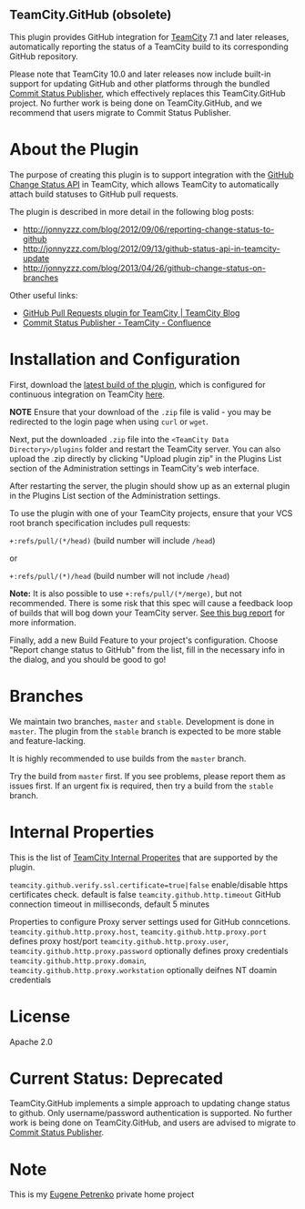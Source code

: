 TeamCity.GitHub (obsolete)
----

This plugin provides GitHub integration for [TeamCity](https://jetbrains.com/teamcity) 7.1 and later releases, automatically reporting the status of a TeamCity build to its corresponding GitHub repository.

Please note that TeamCity 10.0 and later releases now include built-in support for updating GitHub and other platforms through the bundled [Commit Status Publisher](https://www.jetbrains.com/help/teamcity/commit-status-publisher.html), which effectively replaces this TeamCity.GitHub project. No further work is being done on TeamCity.GitHub, and we recommend that users migrate to Commit Status Publisher. 


About the Plugin
================
The purpose of creating this plugin is to support integration with the [GitHub Change Status API](https://github.com/blog/1227-commit-status-api) in TeamCity, which allows TeamCity to automatically attach build statuses to GitHub pull requests.

The plugin is described in more detail in the following blog posts:
- http://jonnyzzz.com/blog/2012/09/06/reporting-change-status-to-github
- http://jonnyzzz.com/blog/2012/09/13/github-status-api-in-teamcity-update
- http://jonnyzzz.com/blog/2013/04/26/github-change-status-on-branches

Other useful links: 
- [GitHub Pull Requests plugin for TeamCity | TeamCity Blog](https://blog.jetbrains.com/teamcity/2018/10/github-pull-requests-plugin-for-teamcity/)
- [Commit Status Publisher - TeamCity - Confluence](https://confluence.jetbrains.com/display/TW/Commit+Status+Publisher)


Installation and Configuration
==============================
First, download the [latest build of the plugin](http://teamcity.jetbrains.com/guestAuth/repository/download/bt398/lastest.lastSuccessful/teamcity.github.zip), which is configured for continuous integration on TeamCity [here](http://teamcity.jetbrains.com/viewType.html?buildTypeId=bt398&tab=buildTypeStatusDiv).

**NOTE** Ensure that your download of the `.zip` file is valid - you may be redirected to the login page when using `curl` or `wget`.

Next, put the downloaded `.zip` file into the `<TeamCity Data Directory>/plugins` folder and restart the TeamCity server. You can also upload the .zip directly by clicking "Upload plugin zip" in the Plugins List section of the Administration settings in TeamCity's web interface.

After restarting the server, the plugin should show up as an external plugin in the Plugins List section of the Administration settings.

To use the plugin with one of your TeamCity projects, ensure that your VCS root branch specification includes pull requests:

`+:refs/pull/(*/head)` (build number will include `/head`)

or 

`+:refs/pull/(*)/head` (build number will not include `/head`)

**Note:** It is also possible to use `+:refs/pull/(*/merge)`, but not recommended. There is some risk that this spec will cause a feedback loop of builds that will bog down your TeamCity server. [See this bug report](http://youtrack.jetbrains.com/issue/TW-33455) for more information.

Finally, add a new Build Feature to your project's configuration. Choose "Report change status to GitHub" from the list, fill in the necessary info in the dialog, and you should be good to go!

Branches
========
We maintain two branches, `master` and `stable`. Development is done in `master`. 
The plugin from the `stable` branch is expected to be more stable and feature-lacking.

It is highly recommended to use builds from the `master` branch.

Try the build from `master` first. If you see problems, please report them as issues first. 
If an urgent fix is required, then try a build from the `stable` branch.

Internal Properties
===================

This is the list of [TeamCity Internal Properites](http://confluence.jetbrains.com/display/TCD8/Configuring+TeamCity+Server+Startup+Properties#ConfiguringTeamCityServerStartupProperties-TeamCityinternalproperties) that are supported by the plugin.

``teamcity.github.verify.ssl.certificate=true|false`` enable/disable https certificates check. default is false
``teamcity.github.http.timeout`` GitHub connection timeout in milliseconds, default 5 minutes

Properties to configure Proxy server settings used for GitHub conncetions.
``teamcity.github.http.proxy.host``, ``teamcity.github.http.proxy.port`` defines proxy host/port 
``teamcity.github.http.proxy.user``, ``teamcity.github.http.proxy.password`` optionally defines proxy credentials
``teamcity.github.http.proxy.domain``, ``teamcity.github.http.proxy.workstation`` optionally deifnes NT doamin credentials

License
=======
Apache 2.0

Current Status: Deprecated
==============
TeamCity.GitHub implements a simple approach to updating change status to github. Only username/password authentication is supported.
No further work is being done on TeamCity.GitHub, and users are advised to migrate to [Commit Status Publisher](https://www.jetbrains.com/help/teamcity/commit-status-publisher.html). 

Note
====
This is my [Eugene Petrenko](https://jonnyzzz.com/) private home project
